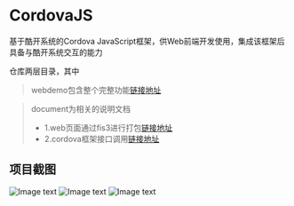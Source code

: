 # CordovaJS
基于酷开系统的Cordova JavaScript框架，供Web前端开发使用，集成该框架后具备与酷开系统交互的能力

仓库两层目录，其中

> webdemo包含整个完整功能[链接地址](https://github.com/fanyanbo/CordovaJS/tree/master/webdemo)

> document为相关的说明文档<br>
> *  1.web页面通过fis3进行打包[链接地址](https://github.com/fanyanbo/CordovaJS/blob/master/document/web%E6%89%93%E5%8C%85---fis.md)<br>
> *   2.cordova框架接口调用[链接地址](https://github.com/fanyanbo/CordovaJS/blob/master/document/%E6%8E%A5%E5%8F%A3%E8%B0%83%E7%94%A8%E6%96%87%E6%A1%A3.md)

## 项目截图 ##

![Image text](https://github.com/fanyanbo/CordovaJS/blob/master/webdemo/img/test.png)
![Image text](https://github.com/fanyanbo/CordovaJS/blob/master/webdemo/img/test2.png)
![Image text](https://github.com/fanyanbo/CordovaJS/blob/master/webdemo/img/test3.png)
